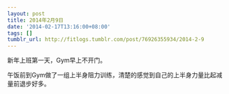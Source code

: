 ```yaml
---
layout: post
title: 2014年2月9日
date: '2014-02-17T13:16:00+08:00'
tags: []
tumblr_url: http://fitlogs.tumblr.com/post/76926355934/2014-2-9
---
```

新年上班第一天，Gym早上不开门。

午饭前到Gym做了一组上半身阻力训练，清楚的感觉到自己的上半身力量比起减量前退步好多。
